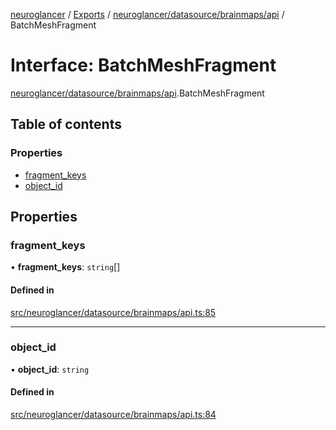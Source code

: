 [neuroglancer](../README.md) / [Exports](../modules.md) / [neuroglancer/datasource/brainmaps/api](../modules/neuroglancer_datasource_brainmaps_api.md) / BatchMeshFragment

# Interface: BatchMeshFragment

[neuroglancer/datasource/brainmaps/api](../modules/neuroglancer_datasource_brainmaps_api.md).BatchMeshFragment

## Table of contents

### Properties

- [fragment\_keys](neuroglancer_datasource_brainmaps_api.BatchMeshFragment.md#fragment_keys)
- [object\_id](neuroglancer_datasource_brainmaps_api.BatchMeshFragment.md#object_id)

## Properties

### fragment\_keys

• **fragment\_keys**: `string`[]

#### Defined in

[src/neuroglancer/datasource/brainmaps/api.ts:85](https://github.com/ActiveBrainAtlas2/neuroglancer/blob/91617476/src/neuroglancer/datasource/brainmaps/api.ts#L85)

___

### object\_id

• **object\_id**: `string`

#### Defined in

[src/neuroglancer/datasource/brainmaps/api.ts:84](https://github.com/ActiveBrainAtlas2/neuroglancer/blob/91617476/src/neuroglancer/datasource/brainmaps/api.ts#L84)
